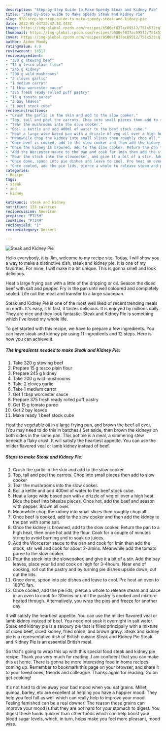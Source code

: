 ```yaml
---
description: "Step-by-Step Guide to Make Speedy Steak and Kidney Pie"
title: "Step-by-Step Guide to Make Speedy Steak and Kidney Pie"
slug: 938-step-by-step-guide-to-make-speedy-steak-and-kidney-pie
date: 2022-05-04T23:42:53.443Z
image: https://img-global.cpcdn.com/recipes/b500ef037ac09512/751x532cq70/steak-and-kidney-pie-recipe-main-photo.jpg
thumbnail: https://img-global.cpcdn.com/recipes/b500ef037ac09512/751x532cq70/steak-and-kidney-pie-recipe-main-photo.jpg
cover: https://img-global.cpcdn.com/recipes/b500ef037ac09512/751x532cq70/steak-and-kidney-pie-recipe-main-photo.jpg
author: Aiden Moody
ratingvalue: 4.9
reviewcount: 18517
recipeingredient:
- "320 g stewing beef"
- "15 g tesco plain flour"
- "245 g kidney"
- "200 g wild mushrooms"
- "2 cloves garlic"
- "1 medium carrot"
- "1 tbsp worcester sauce"
- "375 fresh ready rolled puff pastry"
- "15 g tomato puree"
- "2 bay leaves"
- "1 beef stock cube"
recipeinstructions:
- "Crush the garlic in the skin and add to the slow cooker."
- "Top, tail and peel the carrots. Chop into small pieces then add to slow cooker"
- "Tear the mushrooms into the slow cooker."
- "Boil a kettle and add 400ml of water to the beef stock cube."
- "Heat a large wide based pan with a drizzle of veg oil over a high heat. Dice the beef into bitesize pieces. Once hot, add the beef and season with pepper. Brown all over."
- "Meanwhile chop the kidney into small slices then roughly chop all."
- "Once beef is cooked, add to the slow cooker and then add the kidney to the pan with some salt."
- "Once the kidney is browned, add to the slow cooker. Return the pan to a high heat, then once hot add the flour. Cook for a couple of minutes string to avoid burning and to soak up juices."
- "Add the Worcester sauce to the pan and cook for 1min then add the stock, stir well and cook for about 2-3mins. Meanwhile add the tomato puree to the slow cooker."
- "Pour the stock into the slowcooker, and give it a bit of a stir. Add the bay leaves, place your lid and cook on high for 3-4hours. Near end of cooking, roll out the pastry and by turning pie dishes upside down, cut out the lids."
- "Once done, spoon into pie dishes and leave to cool. Pre heat an oven to 180°C fan."
- "Once cooled, add the pie lids, pierce a whole to release steam and place in an oven to cook for 30mins or until the pastry is cooked and mixture heated through. Alternatively, you wrap the pies and freeze for another day."
categories:
- Recipe
tags:
- steak
- and
- kidney

katakunci: steak and kidney 
nutrition: 133 calories
recipecuisine: American
preptime: "PT25M"
cooktime: "PT34M"
recipeyield: "1"
recipecategory: Dessert

---
```



![Steak and Kidney Pie](https://img-global.cpcdn.com/recipes/b500ef037ac09512/751x532cq70/steak-and-kidney-pie-recipe-main-photo.jpg)

Hello everybody, it is Jim, welcome to my recipe site. Today, I will show you a way to make a distinctive dish, steak and kidney pie. It is one of my favorites. For mine, I will make it a bit unique. This is gonna smell and look delicious.

Heat a large frying pan with a little of the dripping or oil. Season the diced beef with salt and pepper. Fry in the pan until well coloured and completely sealed. Life out the meat and transfer to a large saucepan.

Steak and Kidney Pie is one of the most well liked of recent trending meals on earth. It's easy, it is fast, it tastes delicious. It is enjoyed by millions daily. They are nice and they look fantastic. Steak and Kidney Pie is something which I've loved my whole life.


To get started with this recipe, we have to prepare a few ingredients. You can have steak and kidney pie using 11 ingredients and 12 steps. Here is how you can achieve it.

<!--inarticleads1-->

##### The ingredients needed to make Steak and Kidney Pie:

1. Take 320 g stewing beef
1. Prepare 15 g tesco plain flour
1. Prepare 245 g kidney
1. Take 200 g wild mushrooms
1. Take 2 cloves garlic
1. Take 1 medium carrot
1. Get 1 tbsp worcester sauce
1. Prepare 375 fresh ready rolled puff pastry
1. Get 15 g tomato puree
1. Get 2 bay leaves
1. Make ready 1 beef stock cube


Heat the vegetable oil in a large frying pan, and brown the beef all over. (You may need to do this in batches.) Set aside, then brown the kidneys on both sides in the same pan. This pot pie is a meal, a simmering stew beneath a flaky crust. It will satisfy the heartiest appetite. You can use the milder flavored veal or lamb kidney instead of beef. 

<!--inarticleads2-->

##### Steps to make Steak and Kidney Pie:

1. Crush the garlic in the skin and add to the slow cooker.
1. Top, tail and peel the carrots. Chop into small pieces then add to slow cooker
1. Tear the mushrooms into the slow cooker.
1. Boil a kettle and add 400ml of water to the beef stock cube.
1. Heat a large wide based pan with a drizzle of veg oil over a high heat. Dice the beef into bitesize pieces. Once hot, add the beef and season with pepper. Brown all over.
1. Meanwhile chop the kidney into small slices then roughly chop all.
1. Once beef is cooked, add to the slow cooker and then add the kidney to the pan with some salt.
1. Once the kidney is browned, add to the slow cooker. Return the pan to a high heat, then once hot add the flour. Cook for a couple of minutes string to avoid burning and to soak up juices.
1. Add the Worcester sauce to the pan and cook for 1min then add the stock, stir well and cook for about 2-3mins. Meanwhile add the tomato puree to the slow cooker.
1. Pour the stock into the slowcooker, and give it a bit of a stir. Add the bay leaves, place your lid and cook on high for 3-4hours. Near end of cooking, roll out the pastry and by turning pie dishes upside down, cut out the lids.
1. Once done, spoon into pie dishes and leave to cool. Pre heat an oven to 180°C fan.
1. Once cooled, add the pie lids, pierce a whole to release steam and place in an oven to cook for 30mins or until the pastry is cooked and mixture heated through. Alternatively, you wrap the pies and freeze for another day.


It will satisfy the heartiest appetite. You can use the milder flavored veal or lamb kidney instead of beef. You need not soak it overnight in salt water. Steak and kidney pie is a savoury pie that is filled principally with a mixture of diced beef, diced kidney, fried onion, and brown gravy. Steak and kidney pie is a representative dish of British cuisine Steak and Kidney Pie Steak and Kidney Pie is an essential British meal. 

So that's going to wrap this up with this special food steak and kidney pie recipe. Thank you very much for reading. I am confident that you can make this at home. There is gonna be more interesting food in home recipes coming up. Remember to bookmark this page on your browser, and share it to your loved ones, friends and colleague. Thanks again for reading. Go on get cooking!

It's not hard to drive away your bad mood when you eat grains. Millet, quinoa, barley, etc are excellent at helping you have a happier mood. They help you feel full as well which can really help to improve your mood. Feeling famished can be a real downer! The reason these grains can improve your mood is that they are not hard for your stomach to digest. You digest these foods quicker than other foods which can help boost your blood sugar levels, which, in turn, helps make you feel more pleasant, mood wise.
